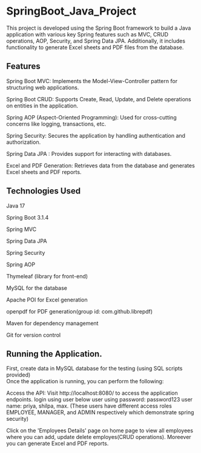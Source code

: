# SpringBoot_Java_Project
This project is developed using the Spring Boot framework to build a Java application with various key Spring features such as MVC, CRUD operations, AOP, Security, and Spring Data JPA. Additionally, it includes functionality to generate Excel sheets and PDF files from the database.

 
## Features ##
 Spring Boot MVC: Implements the Model-View-Controller pattern for structuring web applications.
 
 Spring Boot CRUD: Supports Create, Read, Update, and Delete operations on entities in the application.
 
 Spring AOP (Aspect-Oriented Programming): Used for cross-cutting concerns like logging, transactions, etc.
 
 Spring Security: Secures the application by handling authentication and authorization.
 
 Spring Data JPA : Provides support for interacting with databases.
 
 Excel and PDF Generation: Retrieves data from the database and generates Excel sheets and PDF reports.
 

## Technologies Used
Java 17

Spring Boot 3.1.4


Spring MVC


Spring Data JPA 


Spring Security


Spring AOP


Thymeleaf (library for front-end)


MySQL for the database


Apache POI for Excel generation

 
openpdf for PDF generation(group id: com.github.librepdf)


Maven for dependency management


Git for version control

  
  
## Running the Application. 

First, create data in MySQL database for the testing (using SQL scripts provided)  
Once the application is running, you can perform the following:

Access the API:
Visit http://localhost:8080/ to access the application endpoints.
login using user below user using password: password123 
    user name: priya, shilpa, max. (These users have different access roles EMPLOYEE, MANAGER, and ADMIN respectively which demonstrate spring security) 

Click on the 'Employees Details' page on home page to view all employees where you can add, update delete employes(CRUD operations). 
Moreever you can generate Excel and PDF reports.    
   
    

